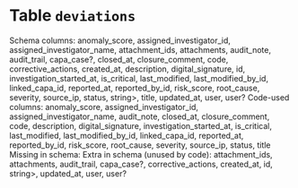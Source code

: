 ﻿# Table `deviations`
Schema columns: anomaly_score, assigned_investigator_id, assigned_investigator_name, attachment_ids, attachments, audit_note, audit_trail, capa_case?, closed_at, closure_comment, code, corrective_actions, created_at, description, digital_signature, id, investigation_started_at, is_critical, last_modified, last_modified_by_id, linked_capa_id, reported_at, reported_by_id, risk_score, root_cause, severity, source_ip, status, string>, title, updated_at, user, user?
Code-used columns: anomaly_score, assigned_investigator_id, assigned_investigator_name, audit_note, closed_at, closure_comment, code, description, digital_signature, investigation_started_at, is_critical, last_modified, last_modified_by_id, linked_capa_id, reported_at, reported_by_id, risk_score, root_cause, severity, source_ip, status, title
Missing in schema: 
Extra in schema (unused by code): attachment_ids, attachments, audit_trail, capa_case?, corrective_actions, created_at, id, string>, updated_at, user, user?

